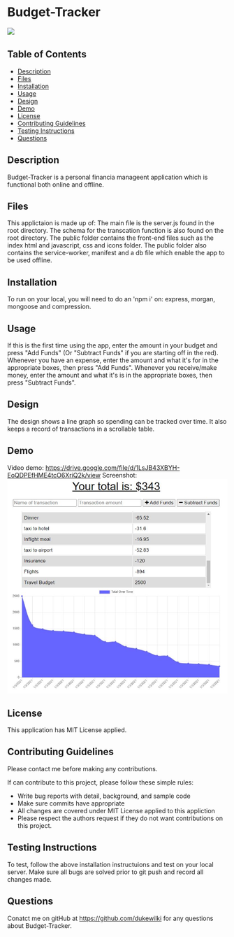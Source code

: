 # Budget-Tracker

<img src="https://img.shields.io/badge/Licence-MIT%20License-brightgreen">

## Table of Contents
* [Description](#description)
* [Files](#files)
* [Installation](#installation)
* [Usage](#usage)
* [Design](#design)
* [Demo](#demo)
* [License](#license)
* [Contributing Guidelines](#contributing-guidelines)
* [Testing Instructions](#testing-instructions)
* [Questions](#questions)

## Description
Budget-Tracker is a personal financia manageent application which is functional both online and offline.

## Files
This applictaion is made up of: The main file is the server.js found in the root directory. The schema for the transcation function is also found on the root directory. The public folder contains the front-end files such as the index html and javascript, css and icons folder. The public folder also contains the service-worker, manifest and a db file which enable the app to be used offline.

## Installation
To run on your local, you will need to do an 'npm i' on: express, morgan, mongoose and compression.

## Usage
If this is the first time using the app, enter the amount in your budget and press "Add Funds" (Or "Subtract Funds" if you are starting off in the red). Whenever you have an expense, enter the amount and  what it's for in the appropriate boxes, then press "Add Funds". Whenever you receive/make money, enter the amount and  what it's is in the appropriate boxes, then press "Subtract Funds".

## Design
The design shows a line graph so spending can be tracked over time. It also keeps a record of transactions in a scrollable table.

## Demo
Video demo: https://drive.google.com/file/d/1LsJB43XBYH-EoQDPEfHME4tcO6XriQ2k/view
Screenshot:
![Screenshot 1](https://github.com/DukeWilki/Budget-Tracker/blob/main/img/screenshot.jpg)

## License
This application has MIT License applied.

## Contributing Guidelines
Please contact me before making any contributions.

If can contribute to this project, please follow these simple rules:
* Write bug reports with detail, background, and sample code
* Make sure commits have appropriate 
* All changes are covered under MIT License applied to this appliction
* Please respect the authors request if they do not want contributions on this project. 

## Testing Instructions
To test, follow the above installation instructuions and test on your local server. Make sure all bugs are solved prior to git push and record all changes made.

## Questions
Conatct me on gitHub at https://github.com/dukewilki for any questions about Budget-Tracker.

